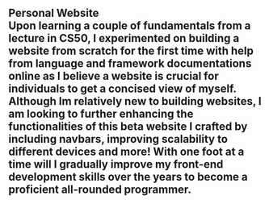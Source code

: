 ## Personal Website <br> Upon learning a couple of fundamentals from a lecture in CS50, I experimented on building a website from scratch for the first time with help from language and framework documentations online as I believe a website is crucial for individuals to get a concised view of myself. Although Im relatively new to building websites, I am looking to further enhancing the functionalities of this beta website I crafted by including navbars, improving scalability to different devices and more! With one foot at a time will I gradually improve my front-end development skills over the years to become a proficient all-rounded programmer.
